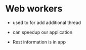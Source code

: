 # Web workers

- used to for add additional thread
- can speedup our application

- Rest information is in app
